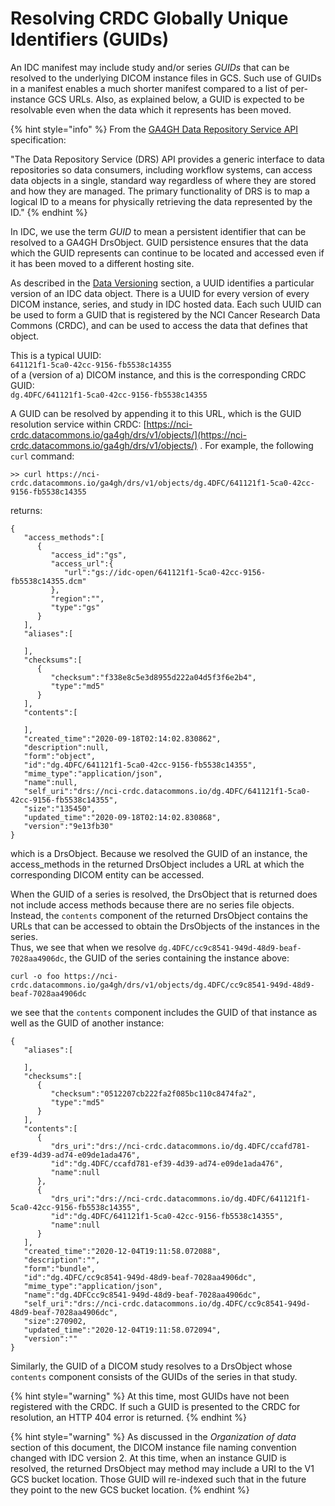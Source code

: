 # Resolving CRDC Globally Unique Identifiers (GUIDs)

An IDC manifest may include study and/or series _GUIDs_ that can be resolved to the underlying DICOM instance files in GCS. Such use of GUIDs in a manifest enables a much shorter manifest compared to a list of per-instance GCS URLs. Also, as explained below, a GUID is expected to be resolvable even when the data which it represents has been moved.

{% hint style="info" %}
From the [GA4GH Data Repository Service API](https://ga4gh.github.io/data-repository-service-schemas/preview/release/drs-1.0.0/docs/#\_introduction) specification:

"The Data Repository Service (DRS) API provides a generic interface to data repositories so data consumers, including workflow systems, can access data objects in a single, standard way regardless of where they are stored and how they are managed. The primary functionality of DRS is to map a logical ID to a means for physically retrieving the data represented by the ID."
{% endhint %}

In IDC, we use the term _GUID_ to mean a persistent identifier that can be resolved to a GA4GH DrsObject. GUID persistence ensures that the data which the GUID represents can continue to be located and accessed even if it has been moved to a different hosting site.

As described in the [Data Versioning](../../data-versioning.md) section, a UUID identifies a particular version of an IDC data object. There is a UUID for every version of every DICOM instance, series, and study in IDC hosted data. Each such UUID can be used to form a GUID that is registered by the NCI Cancer Research Data Commons (CRDC), and can be used to access the data that defines that object.

This is a typical UUID:\
`641121f1-5ca0-42cc-9156-fb5538c14355`\
of a (version of a) DICOM instance, and this is the corresponding CRDC GUID:\
`dg.4DFC/641121f1-5ca0-42cc-9156-fb5538c14355`

A GUID can be resolved by appending it to this URL, which is the GUID resolution service within CRDC: [https://nci-crdc.datacommons.io/ga4gh/drs/v1/objects/](https://nci-crdc.datacommons.io/ga4gh/drs/v1/objects/) . For example, the following `curl` command:

`>> curl https://nci-crdc.datacommons.io/ga4gh/drs/v1/objects/dg.4DFC/641121f1-5ca0-42cc-9156-fb5538c14355`

returns:

```
{
   "access_methods":[
      {
         "access_id":"gs",
         "access_url":{
            "url":"gs://idc-open/641121f1-5ca0-42cc-9156-fb5538c14355.dcm"
         },
         "region":"",
         "type":"gs"
      }
   ],
   "aliases":[

   ],
   "checksums":[
      {
         "checksum":"f338e8c5e3d8955d222a04d5f3f6e2b4",
         "type":"md5"
      }
   ],
   "contents":[

   ],
   "created_time":"2020-09-18T02:14:02.830862",
   "description":null,
   "form":"object",
   "id":"dg.4DFC/641121f1-5ca0-42cc-9156-fb5538c14355",
   "mime_type":"application/json",
   "name":null,
   "self_uri":"drs://nci-crdc.datacommons.io/dg.4DFC/641121f1-5ca0-42cc-9156-fb5538c14355",
   "size":"135450",
   "updated_time":"2020-09-18T02:14:02.830868",
   "version":"9e13fb30"
}
```

which is a DrsObject. Because we resolved the GUID of an instance, the access\_methods in the returned DrsObject includes a URL at which the corresponding DICOM entity can be accessed.

When the GUID of a series is resolved, the DrsObject that is returned does not include access methods because there are no series file objects. Instead, the `contents` component of the returned DrsObject contains the URLs that can be accessed to obtain the DrsObjects of the instances in the series.\
Thus, we see that when we resolve `dg.4DFC/cc9c8541-949d-48d9-beaf-7028aa4906dc`, the GUID of the series containing the instance above:

`curl -o foo https://nci-crdc.datacommons.io/ga4gh/drs/v1/objects/dg.4DFC/cc9c8541-949d-48d9-beaf-7028aa4906dc`

we see that the `contents` component includes the GUID of that instance as well as the GUID of another instance:

```
{
   "aliases":[

   ],
   "checksums":[
      {
         "checksum":"0512207cb222fa2f085bc110c8474fa2",
         "type":"md5"
      }
   ],
   "contents":[
      {
         "drs_uri":"drs://nci-crdc.datacommons.io/dg.4DFC/ccafd781-ef39-4d39-ad74-e09de1ada476",
         "id":"dg.4DFC/ccafd781-ef39-4d39-ad74-e09de1ada476",
         "name":null
      },
      {
         "drs_uri":"drs://nci-crdc.datacommons.io/dg.4DFC/641121f1-5ca0-42cc-9156-fb5538c14355",
         "id":"dg.4DFC/641121f1-5ca0-42cc-9156-fb5538c14355",
         "name":null
      }
   ],
   "created_time":"2020-12-04T19:11:58.072088",
   "description":"",
   "form":"bundle",
   "id":"dg.4DFC/cc9c8541-949d-48d9-beaf-7028aa4906dc",
   "mime_type":"application/json",
   "name":"dg.4DFCcc9c8541-949d-48d9-beaf-7028aa4906dc",
   "self_uri":"drs://nci-crdc.datacommons.io/dg.4DFC/cc9c8541-949d-48d9-beaf-7028aa4906dc",
   "size":270902,
   "updated_time":"2020-12-04T19:11:58.072094",
   "version":""
}
```

Similarly, the GUID of a DICOM study resolves to a DrsObject whose `contents` component consists of the GUIDs of the series in that study.

{% hint style="warning" %}
At this time, most GUIDs have not been registered with the CRDC. If such a GUID is presented to the CRDC for resolution, an HTTP 404 error is returned.
{% endhint %}

{% hint style="warning" %}
As discussed in the _Organization of data_ section of this document, the DICOM instance file naming convention changed with IDC version 2. At this time, when an instance GUID is resolved, the returned DrsObject may method may include a URI to the V1 GCS bucket location. Those GUID will re-indexed such that in the future they point to the new GCS bucket location.
{% endhint %}
